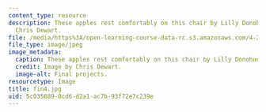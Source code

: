 ```yaml
---
content_type: resource
description: These apples rest comfortably on this chair by Lilly Donohue. Image by
  Chris Dewart.
file: /media/https%3A/open-learning-course-data-rc.s3.amazonaws.com/4-296-furniture-making-spring-2005/5c0356890cd6d2a1ac7b93f72e7c239e_fin4.jpg
file_type: image/jpeg
image_metadata:
  caption: These apples rest comfortably on this chair by Lilly Donohue.
  credit: Image by Chris Dewart.
  image-alt: Final projects.
resourcetype: Image
title: fin4.jpg
uid: 5c035689-0cd6-d2a1-ac7b-93f72e7c239e
---
```

